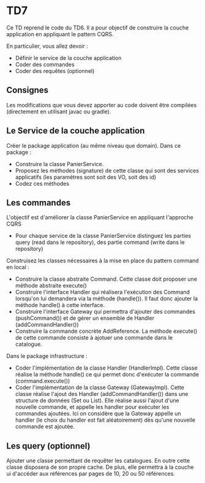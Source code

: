 # TD7

Ce TD reprend le code du TD6. Il a pour objectif de construire la couche application en appliquant le pattern CQRS.

En particulier, vous allez devoir :

* Définir le service de la couche application 
* Coder des commandes
* Coder des requêtes (optionnel)

## Consignes

Les modifications que vous devez apporter au code doivent être compilées (directement en utilisant javac ou gradle).

## Le Service de la couche application

Créer le package application (au même niveau que domain). Dans ce package :

* Construire la classe PanierService.
* Proposez les méthodes (signature) de cette classe qui sont des services applicatifs (les paramètres sont soit des VO, soit des id)
* Codez ces méthodes 

## Les commandes

L'objectif est d'améliorer la classe PanierService en appliquant l'approche CQRS

* Pour chaque service de la classe PanierService distinguez les parties query (read dans le repository), des partie command (write dans le repository)

Construisez les classes nécessaires à la mise en place du pattern command en local :

* Construire la classe abstraite Command. Cette classe doit proposer une méthode abstraite execute()
* Construire l'interface Handler qui réalisera l'exécution des Command lorsqu'on lui demandera via la méthode (handle()). Il faut donc ajouter la méthode handle() à cette interface.
* Construire l'interface Gateway qui permettra d'ajouter des commandes (pushCommand()) et de gérer un ensemble de Handler (addCommandHandler())
* Construire la commande concrète AddReference. La méthode execute() de cette commande consiste à ajotuer une commande dans le catalogue.

Dans le package infrastructure :

* Coder l'implémentation de la classe Handler (HandlerImpl). Cette classe réalise la méthode handle() ce qui permet donc d'exécuter la commande (command.execute())
* Coder l'implémentation de la classe Gateway (GatewayImpl). Cette classe réalise l'ajout des Handler (addCommandHandler()) dans une structure de données (Set ou List). Elle réalise aussi l'ajout d'une nouvelle commande, et appelle les handler pour exécuter les commandes ajoutées. Ici on considère que la Gateway appelle un handler (le choix du handler est fait aléatoirement) dès qu'une nouvelle commande est ajoutée.

## Les query (optionnel)

Ajouter une classe permettant de requêter les catalogues. En outre cette classe disposera de son propre cache. De plus, elle permettra à la couche ui d'accéder aux références par pages de 10, 20 ou 50 références.
